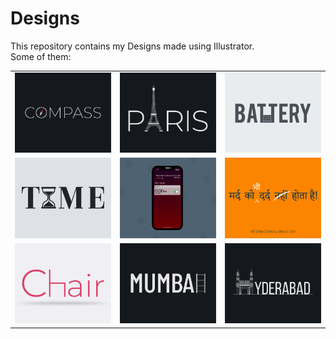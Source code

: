 # Designs
This repository contains my Designs made using Illustrator.<br>
Some of them:<br>
<table>
<tr><td><img src="./2020-12/png/12.12.2020.png"></td><td><img src="./2020-12/png/18.12.2020.png"></td><td><img src="./2020-11/png/28.11.2020.png"></td></tr>
<tr><td><img src="./2020-11/png/16.11.2020.png"></td><td><img src="./2020-11/png/19.11.2020 - 2.png"></td><td><img src="./2020-11/png/19.11.2020.png"></td></tr>
<tr><td><img src="./2020-11/png/17.11.2020.png"></td><td><img src="./2020-12/png/27.12.2020.png"></td><td><img src="./2020-12/png/20.12.2020.png"></td></tr>
</table>
